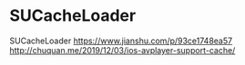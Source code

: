 # SUCacheLoader
SUCacheLoader
https://www.jianshu.com/p/93ce1748ea57
http://chuquan.me/2019/12/03/ios-avplayer-support-cache/
